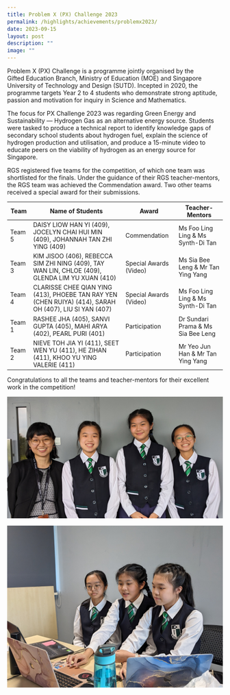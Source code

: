 ```yaml
---
title: Problem X (PX) Challenge 2023
permalink: /highlights/achievements/problemx2023/
date: 2023-09-15
layout: post
description: ""
image: ""
---
```

Problem X (PX) Challenge is a programme jointly organised by the Gifted Education Branch, Ministry of Education (MOE) and Singapore University of Technology and Design (SUTD). Incepted in 2020, the programme targets Year 2 to 4 students who demonstrate strong aptitude, passion and motivation for inquiry in Science and Mathematics.

The focus for PX Challenge 2023 was regarding Green Energy and Sustainability — Hydrogen Gas as an alternative energy source. Students were tasked to produce a technical report to identify knowledge gaps of secondary school students about hydrogen fuel, explain the science of hydrogen production and utilisation, and produce a 15-minute video to educate peers on the viability of hydrogen as an energy source for Singapore.  
  
RGS registered five teams for the competition, of which one team was shortlisted for the finals. Under the guidance of their RGS teacher-mentors, the RGS team was achieved the Commendation award. Two other teams received a special award for their submissions.


Team | Name of Students | Award | Teacher-Mentors |
| -------- | -------- | -------- | -------- |   
Team 5 |DAISY LIOW HAN YI (409), JOCELYN CHAI HUI MIN (409), JOHANNAH TAN ZHI YING (409)    | Commendation | Ms Foo Ling Ling & Ms Synth-Di Tan |
Team 3 | KIM JISOO (406), REBECCA SIM ZHI NING (409), TAY WAN LIN, CHLOE (409), GLENDA LIM YU XUAN (410)  | Special Awards (Video) | Ms Sia Bee Leng & Mr Tan Ying Yang |
Team 4 | CLARISSE CHEE QIAN YING (413), PHOEBE TAN RAY YEN (CHEN RUIYA) (414), SARAH OH (407), LIU SI YAN (407) | Special Awards (Video) | Ms Foo Ling Ling & Ms Synth-Di Tan |
Team 1 | RASHEE JHA (405), SANVI GUPTA (405), MAHI ARYA (402), PEARL PURI (401) | Participation | Dr Sundari Prama & Ms Sia Bee Leng |
Team 2 | NIEVE TOH JIA YI (411), SEET WEN YU (411), HE ZIHAN (411), KHOO YU YING VALERIE (411) | Participation | Mr Yeo Jun Han & Mr Tan Ying Yang |

Congratulations to all the teams and teacher-mentors for their excellent work in the competition!

![](/images/pxl2023%20(1).jpg)

![](/images/pxl%202023%20(2).jpg)

